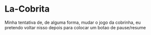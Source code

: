 # La-Cobrita
Minha tentativa de, de alguma forma, mudar o jogo da cobrinha, eu pretendo voltar nisso depois para colocar um botao de pause/resume
